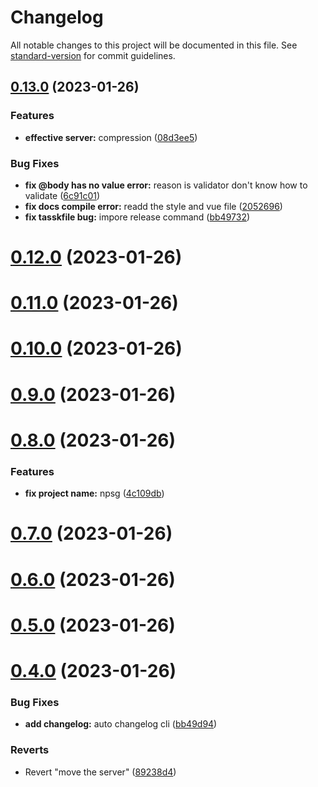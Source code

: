 # Changelog

All notable changes to this project will be documented in this file. See [standard-version](https://github.com/conventional-changelog/standard-version) for commit guidelines.

## [0.13.0](https://github.com/lantron-ltd/npsg/compare/v0.12.0...v0.13.0) (2023-01-26)


### Features

* **effective server:** compression ([08d3ee5](https://github.com/lantron-ltd/npsg/commit/08d3ee5d16811a15a2600bf06bbe9cfcaa8cfa36))


### Bug Fixes

* **fix @body has no value error:** reason is validator don't know how to validate ([6c91c01](https://github.com/lantron-ltd/npsg/commit/6c91c018ff6340a3dc09ed7791b6fa10dc6427d5))
* **fix docs compile error:** readd the style and vue file ([2052696](https://github.com/lantron-ltd/npsg/commit/2052696799aa85e4756dc7666b06d6e7085c1a9b))
* **fix tasskfile  bug:** impore release command ([bb49732](https://github.com/lantron-ltd/npsg/commit/bb49732e9e2d1eba66d9fe5150f0ba7d97a3c4d0))

# [0.12.0](https://github.com/lantron-ltd/npsg/compare/v0.11.0...v0.12.0) (2023-01-26)



# [0.11.0](https://github.com/lantron-ltd/npsg/compare/v0.10.0...v0.11.0) (2023-01-26)



# [0.10.0](https://github.com/lantron-ltd/npsg/compare/v0.9.0...v0.10.0) (2023-01-26)



# [0.9.0](https://github.com/lantron-ltd/npsg/compare/v0.8.0...v0.9.0) (2023-01-26)



# [0.8.0](https://github.com/lantron-ltd/npsg/compare/v0.7.0...v0.8.0) (2023-01-26)


### Features

* **fix project name:** npsg ([4c109db](https://github.com/lantron-ltd/npsg/commit/4c109db013dd2b05b049b1901dc0b0cdd1109eb9))



# [0.7.0](https://github.com/lantron-ltd/npsg/compare/v0.6.0...v0.7.0) (2023-01-26)



# [0.6.0](https://github.com/lantron-ltd/npsg/compare/v0.5.0...v0.6.0) (2023-01-26)



# [0.5.0](https://github.com/lantron-ltd/npsg/compare/v0.4.0...v0.5.0) (2023-01-26)



# [0.4.0](https://github.com/lantron-ltd/npsg/compare/89238d42ea4e1457db7731501f67dc8ab40f33ab...v0.4.0) (2023-01-26)


### Bug Fixes

* **add  changelog:** auto changelog cli ([bb49d94](https://github.com/lantron-ltd/npsg/commit/bb49d94a3cc972b375506af85c2ea20204a47ffa))


### Reverts

* Revert "move the server" ([89238d4](https://github.com/lantron-ltd/npsg/commit/89238d42ea4e1457db7731501f67dc8ab40f33ab))
